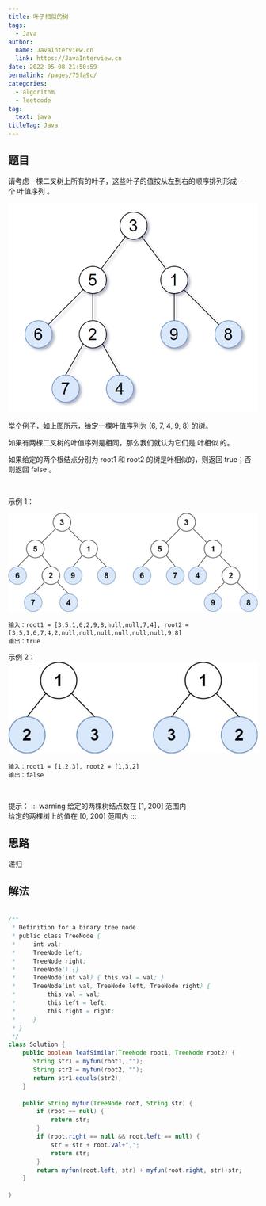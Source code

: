 ```yaml
---
title: 叶子相似的树
tags: 
  - Java
author: 
  name: JavaInterview.cn
  link: https://JavaInterview.cn
date: 2022-05-08 21:50:59
permalink: /pages/75fa9c/
categories: 
  - algorithm
  - leetcode
tag: 
  text: java
titleTag: Java
---
```



## 题目
请考虑一棵二叉树上所有的叶子，这些叶子的值按从左到右的顺序排列形成一个 叶值序列 。

![](../../../media/pictures/leetcode/tree.png)


举个例子，如上图所示，给定一棵叶值序列为 (6, 7, 4, 9, 8) 的树。

如果有两棵二叉树的叶值序列是相同，那么我们就认为它们是 叶相似 的。

如果给定的两个根结点分别为 root1 和 root2 的树是叶相似的，则返回 true；否则返回 false 。

 

示例 1：

![](../../../media/pictures/leetcode/leaf-similar-1.jpeg)


    输入：root1 = [3,5,1,6,2,9,8,null,null,7,4], root2 = [3,5,1,6,7,4,2,null,null,null,null,null,null,9,8]
    输出：true
示例 2：
![](../../../media/pictures/leetcode/leaf-similar-2.jpeg)


    输入：root1 = [1,2,3], root2 = [1,3,2]
    输出：false
 

提示：
::: warning 
给定的两棵树结点数在 [1, 200] 范围内\
给定的两棵树上的值在 [0, 200] 范围内 
:::







## 思路

递归


## 解法
```java

/**
 * Definition for a binary tree node.
 * public class TreeNode {
 *     int val;
 *     TreeNode left;
 *     TreeNode right;
 *     TreeNode() {}
 *     TreeNode(int val) { this.val = val; }
 *     TreeNode(int val, TreeNode left, TreeNode right) {
 *         this.val = val;
 *         this.left = left;
 *         this.right = right;
 *     }
 * }
 */
class Solution {
    public boolean leafSimilar(TreeNode root1, TreeNode root2) {
       String str1 = myfun(root1, "");
       String str2 = myfun(root2, "");
       return str1.equals(str2);
    }

    public String myfun(TreeNode root, String str) {
        if (root == null) {
            return str;
        }
        if (root.right == null && root.left == null) {
            str = str + root.val+",";
            return str;
        }
        return myfun(root.left, str) + myfun(root.right, str)+str;
    }

}

```